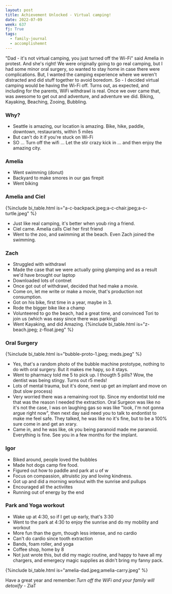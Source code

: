 ```yaml
---
layout: post
title: Achievement Unlocked - Virtual camping!
date: 2022-07-09
week: 637
fj: True
tags:
  - family-journal
  - accomplishemnt
---
```


"Dad - it's not virtual camping, you just turned off the Wi-Fi" said Amelia in protest. And she's right! We were originally going to go real camping, but I had some minor oral surgery, so wanted to stay home in case there were complications. But, I wanted the camping experience where we weren't distracted and did stuff together to avoid boredom. So - I decided virtual camping would be having the Wi-Fi off. Turns out, as expected, and including for the parents, WiFi withdrawl is real. Once we over came that, was awesome to get out and adventure, and adventure we did. Biking, Kayaking, Beaching, Zooing, Bubbling.

### Why?

- Seattle is amazing, our location is amazing. Bike, hike, paddle, downtown, restaurants, within 5 miles
- But can't do it if you're stuck on Wi-Fi
- SO ... Turn off the wifi ... Let the stir crazy kick in ... and then enjoy the amazing city.

### Amelia

- Went swimming (donut)
- Backyard to make smores in our gas firepit
- Went biking

### **Amelia and Ciel**

{%include bi_table.html is="a-c-backpack.jpeg;a-c-chair.jpeg;a-c-turtle.jpeg" %}

- Just like real camping, it's better when youb ring a friend.
- Ciel came. Amelia calls Ciel her first friend
- Went to the zoo, and swimming at the beach. Even Zach joined the swimming.

### Zach

- Struggled with withdrawl
- Made the case that we were actually going glamping and as a result we'd have brought our laptop
- Downloaded lots of contnet
- Once got out of withdrawl, decided that hed make a movie.
- Come on, let me write or make a movie, that's production not consumption.
- Got on his bike, first time in a year, maybe in 3.
- Rode the bigger bike like a champ
- Volunteered to go the beach, had a great time, and convinced Tori to join us (which was easy since there was parking)
- Went Kayaking, and did Amazing.
  {%include bi_table.html is="z-beach.jpeg; z-float.jpeg" %}

### Oral Surgery

{%include bi_table.html is="bubble-proto-1.jpeg; meds.jpeg" %}

- Yes, that's a random photo of the bubble machine prototype, nothing to do with oral surgery. But it makes me hapy, so it stays.
- Went to pharmacy told me 5 to pick up. I thougth 5 pills? Wow, the dentist was being stingy. Turns out r5 meds!
- Lots of mental trauma, but it's done, next up get an implant and move on (but slow process)
- Very worried there was a remaining root tip. Since my endontist told me that was the reason I needed the extraction. Oral Surgeon was like no it's not the case, I was on laughing gas so was like "look, I'm not gonna argue right now", then next day said need you to talk to endontist to make me feel safe. They talked, he was like no it's fine, but to be a 100% sure come in and get an xrary.
- Came in, and he was like, ok you being paranoid made me paranoid. Everything is fine. See you in a few months for the implant.

### Igor

- Biked around, people loved the bubbles
- Made hot dogs camp fire food.
- Figured out how to paddle and park at u of w
- Focus on compassion, altruistic joy and loving kindness.
- Got up and did a morning workout with the sunrise and pullups
- Encouraged all the activiites
- Running out of energy by the end

### Park and Yoga workout

- Wake up at 4:30, so if I get up early, that's 3:30
- Went to the park at 4:30 to enjoy the sunrise and do my mobility and workout
- More fun than the gym, though less intense, and no cardio
- Can't do cardio since tooth extraction
- Bands, foam roller, and yoga
- Coffee shop, home by 8
- Not just wrote this, but did my magic routine, and happy to have all my chargers, and emergecy magic supplies as didn't bring my fanny pack.

{%include bi_table.html is="amelia-dad.jpeg;amelia-carry.jpeg" %}

Have a great year and remember:_Turn off the WiFi and your family will detoxify_ - ZiaT

<!--
a-kayak-p.jpeg
a-kayak-shore.jpeg
a-kayak.jpeg
bike-2-beach.jpeg
z-d-post-kayak.jpeg
z-kayak-p.jpeg
z-kayak-stop-bench.jpeg
z-movie.jpeg
z-under-bridge.jpeg
z-wifi-withdrawl-2.jpeg
z-wifi-withdrawl.jpeg
-->
